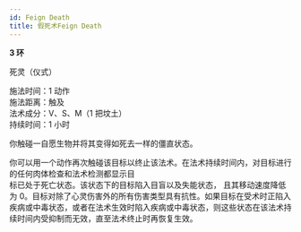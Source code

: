 ```yaml
---
id: Feign Death
title: 假死术Feign Death
---
```


**3 环**

死灵（仪式）

施法时间：1 动作  
施法距离：触及  
法术成分：V、S、M（1 把坟土）  
持续时间：1 小时

你触碰一自愿生物并将其变得如死去一样的僵直状态。

你可以用一个动作再次触碰该目标以终止该法术。在法术持续时间内，对目标进行的任何肉体检查和法术检测都显示目  
标已处于死亡状态。该状态下的目标陷入目盲以及失能状态，
且其移动速度降低为 0。目标对除了心灵伤害外的所有伤害类型具有抗性。如果目标在受术时正陷入疾病或中毒状态，或者在法术生效时陷入疾病或中毒状态，则这些状态在该法术持续时间内受抑制而无效，直至法术终止时再恢复生效。
